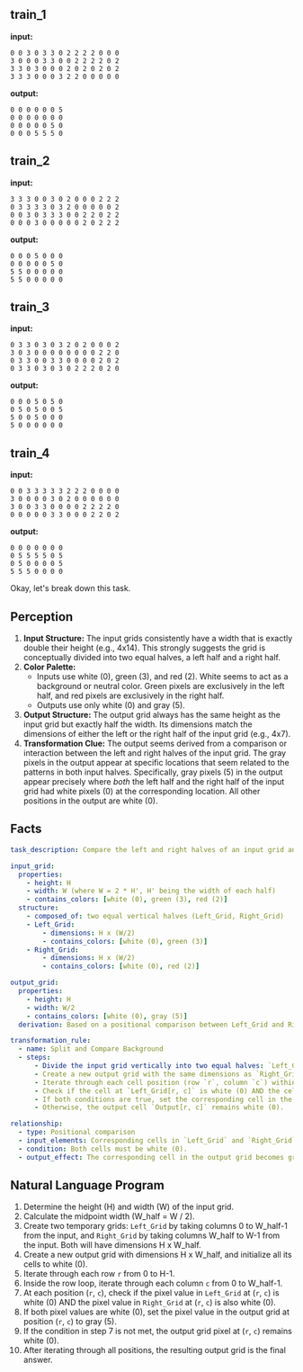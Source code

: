 
## train_1

**input:**
```
0 0 3 0 3 3 0 2 2 2 2 0 0 0
3 0 0 0 3 3 0 0 2 2 2 2 0 2
3 3 0 3 0 0 0 2 0 2 0 2 0 2
3 3 3 0 0 0 3 2 2 0 0 0 0 0
```


**output:**
```
0 0 0 0 0 0 5
0 0 0 0 0 0 0
0 0 0 0 0 5 0
0 0 0 5 5 5 0
```


## train_2

**input:**
```
3 3 3 0 0 3 0 2 0 0 0 2 2 2
0 3 3 3 3 0 3 2 0 0 0 0 0 2
0 0 3 0 3 3 3 0 0 2 2 0 2 2
0 0 0 3 0 0 0 0 0 2 0 2 2 2
```


**output:**
```
0 0 0 5 0 0 0
0 0 0 0 0 5 0
5 5 0 0 0 0 0
5 5 0 0 0 0 0
```


## train_3

**input:**
```
0 3 3 0 3 0 3 2 0 2 0 0 0 2
3 0 3 0 0 0 0 0 0 0 0 2 2 0
0 3 3 0 0 3 3 0 0 0 0 2 0 2
0 3 3 0 3 0 3 0 2 2 2 0 2 0
```


**output:**
```
0 0 0 5 0 5 0
0 5 0 5 0 0 5
5 0 0 5 0 0 0
5 0 0 0 0 0 0
```


## train_4

**input:**
```
0 0 3 3 3 3 3 2 2 2 0 0 0 0
3 0 0 0 0 3 0 2 0 0 0 0 0 0
3 0 0 3 3 0 0 0 0 2 2 2 2 0
0 0 0 0 0 3 3 0 0 0 2 2 0 2
```


**output:**
```
0 0 0 0 0 0 0
0 5 5 5 5 0 5
0 5 0 0 0 0 5
5 5 5 0 0 0 0
```

Okay, let's break down this task.

## Perception

1.  **Input Structure:** The input grids consistently have a width that is exactly double their height (e.g., 4x14). This strongly suggests the grid is conceptually divided into two equal halves, a left half and a right half.
2.  **Color Palette:**
    *   Inputs use white (0), green (3), and red (2). White seems to act as a background or neutral color. Green pixels are exclusively in the left half, and red pixels are exclusively in the right half.
    *   Outputs use only white (0) and gray (5).
3.  **Output Structure:** The output grid always has the same height as the input grid but exactly half the width. Its dimensions match the dimensions of either the left or the right half of the input grid (e.g., 4x7).
4.  **Transformation Clue:** The output seems derived from a comparison or interaction between the left and right halves of the input grid. The gray pixels in the output appear at specific locations that seem related to the patterns in both input halves. Specifically, gray pixels (5) in the output appear precisely where *both* the left half and the right half of the input grid had white pixels (0) at the corresponding location. All other positions in the output are white (0).

## Facts


```yaml
task_description: Compare the left and right halves of an input grid and mark common background locations.

input_grid:
  properties:
    - height: H
    - width: W (where W = 2 * H', H' being the width of each half)
    - contains_colors: [white (0), green (3), red (2)]
  structure:
    - composed_of: two equal vertical halves (Left_Grid, Right_Grid)
    - Left_Grid:
        - dimensions: H x (W/2)
        - contains_colors: [white (0), green (3)]
    - Right_Grid:
        - dimensions: H x (W/2)
        - contains_colors: [white (0), red (2)]

output_grid:
  properties:
    - height: H
    - width: W/2
    - contains_colors: [white (0), gray (5)]
  derivation: Based on a positional comparison between Left_Grid and Right_Grid.

transformation_rule:
  - name: Split and Compare Background
  - steps:
      - Divide the input grid vertically into two equal halves: `Left_Grid` and `Right_Grid`.
      - Create a new output grid with the same dimensions as `Right_Grid` (or `Left_Grid`), initialized with white (0).
      - Iterate through each cell position (row `r`, column `c`) within the dimensions of the halves.
      - Check if the cell at `Left_Grid[r, c]` is white (0) AND the cell at `Right_Grid[r, c]` is white (0).
      - If both conditions are true, set the corresponding cell in the output grid `Output[r, c]` to gray (5).
      - Otherwise, the output cell `Output[r, c]` remains white (0).

relationship:
  - type: Positional comparison
  - input_elements: Corresponding cells in `Left_Grid` and `Right_Grid`.
  - condition: Both cells must be white (0).
  - output_effect: The corresponding cell in the output grid becomes gray (5).
```


## Natural Language Program

1.  Determine the height (H) and width (W) of the input grid.
2.  Calculate the midpoint width (W_half = W / 2).
3.  Create two temporary grids: `Left_Grid` by taking columns 0 to W_half-1 from the input, and `Right_Grid` by taking columns W_half to W-1 from the input. Both will have dimensions H x W_half.
4.  Create a new output grid with dimensions H x W_half, and initialize all its cells to white (0).
5.  Iterate through each row `r` from 0 to H-1.
6.  Inside the row loop, iterate through each column `c` from 0 to W_half-1.
7.  At each position (`r`, `c`), check if the pixel value in `Left_Grid` at (`r`, `c`) is white (0) AND the pixel value in `Right_Grid` at (`r`, `c`) is also white (0).
8.  If both pixel values are white (0), set the pixel value in the output grid at position (`r`, `c`) to gray (5).
9.  If the condition in step 7 is not met, the output grid pixel at (`r`, `c`) remains white (0).
10. After iterating through all positions, the resulting output grid is the final answer.
